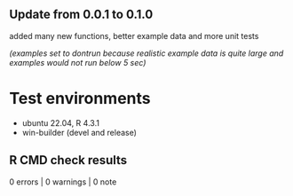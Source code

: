 ## Update from 0.0.1 to 0.1.0

added many new functions, better example data and more unit tests

*(examples set to dontrun because realistic example data is quite large and
examples would not run below 5 sec)*

# Test environments
* ubuntu 22.04, R 4.3.1
* win-builder (devel and release)

## R CMD check results

0 errors | 0 warnings | 0 note
